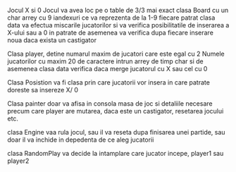 Jocul X si 0
Jocul va avea loc pe o table de 3/3 mai exact clasa Board cu un char arrey cu 9 iandexuri ce va reprezenta de la 1-9 fiecare patrat
clasa data va efectua miscarile jucatorilor si va verifica posibilitatile de inserarea a X-ului sau a 0 in patrate
de asemenea va verifica dupa fiecare inserare noua daca exista un castigator

Clasa player, detine numarul maxim de jucatori care este egal cu 2
Numele jucatorilor cu maxim 20 de caractere intrun arrey de timp char
si de asemenea clasa data verifica daca merge jucatorul cu X sau cel cu 0

Clasa Posistion va fi clasa prin care jucatorii vor insera in care patrate doreste sa insereze X/ 0

Clasa painter doar va afisa in consola masa de joc si detaliile necesare precum care player are mutarea, daca este un castigator, resetarea jocului etc.

clasa Engine vaa rula jocul, sau il va reseta dupa finisarea unei partide, sau doar il va inchide in depedenta de ce aleg jucatorii

clasa RandomPlay va decide la intamplare care jucator incepe, player1 sau player2
